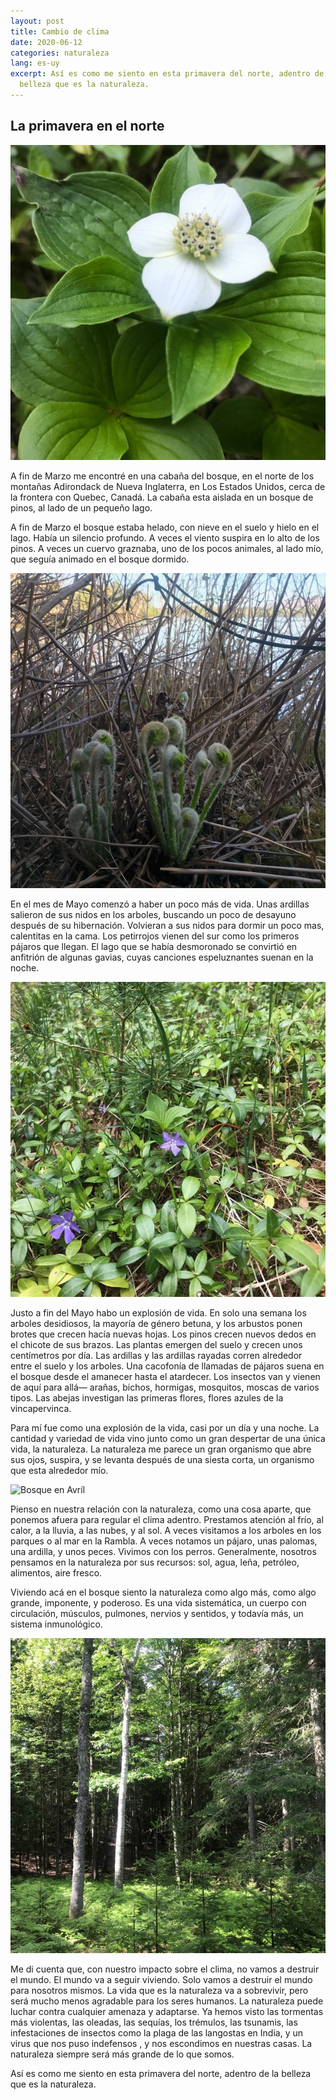 ```yaml
---
layout: post
title: Cambio de clima
date: 2020-06-12
categories: naturaleza
lang: es-uy
excerpt: Así es como me siento en esta primavera del norte, adentro de la
  belleza que es la naturaleza.
---
```


## La primavera en el norte

![Flor Blanco](/assets/images/FlorBlanco.jpeg)

A fin de Marzo me encontré en una cabaña del bosque, en el norte de los
montañas Adirondack de Nueva Inglaterra, en Los Estados Unidos, cerca de la
frontera con Quebec, Canadá. La cabaña esta aislada en un bosque de pinos, al
lado de un pequeño lago.

A fin de Marzo el bosque estaba helado, con nieve en el suelo y hielo en el
lago. Había un silencio profundo. A veces el viento suspira en lo alto de los
pinos. A veces un cuervo graznaba, uno de los pocos animales, al lado mío, que
seguía animado en el bosque dormido.

![Helechos Criando](/assets/images/HelechosCriando.jpeg)

En el mes de Mayo comenzó a haber un poco más de vida. Unas ardillas salieron
de sus nidos en los arboles, buscando un poco de desayuno después de su
hibernación. Volvieran a sus nidos para dormir un poco mas, calentitas en la
cama. Los petirrojos vienen del sur como los primeros pájaros que llegan. El
lago que se había desmoronado se convirtió en anfitrión de algunas gavias,
cuyas canciones espeluznantes suenan en la noche.

![Vincapervinca](/assets/images/Vincapervinca.jpeg)

Justo a fin del Mayo habo un explosión de vida. En solo una semana los arboles
desidiosos, la mayoría de género betuna, y los arbustos ponen brotes que crecen
hacía nuevas hojas. Los pinos crecen nuevos dedos en el chicote de sus brazos.
Las plantas emergen del suelo y crecen unos centímetros por día. Las ardillas y
las ardillas rayadas corren alrededor entre el suelo y los arboles. Una
cacofonía de llamadas de pájaros suena en el bosque desde el amanecer hasta el
atardecer. Los insectos van y vienen  de aquí para allá— arañas, bichos,
hormigas, mosquitos, moscas de varios tipos. Las abejas investigan las primeras
flores, flores azules de la vincapervinca.

Para mí fue como una explosión de la vida, casi por un día y una noche. La
cantidad y variedad de vida vino junto  como un gran despertar de una única
vida, la naturaleza. La naturaleza me parece un gran organismo que abre sus
ojos, suspira, y se levanta después de una siesta corta, un organismo que esta
alrededor mío.

![Bosque en Avríl](/assets/images/BosquePinaInvierno.jpg)

Pienso en nuestra relación con la naturaleza, como una cosa aparte, que ponemos
afuera para regular el clima adentro. Prestamos atención al frío, al calor, a
la lluvia, a las nubes, y al sol. A veces visitamos a los arboles en los
parques o al mar en la Rambla. A veces notamos un pájaro, unas palomas, una
ardilla, y unos peces. Vivimos con los perros. Generalmente, nosotros pensamos
en la naturaleza por sus recursos: sol, agua, leña, petróleo, alimentos, aire
fresco.

Viviendo acá en el bosque siento la naturaleza como algo más, como algo grande,
imponente, y poderoso. Es una vida sistemática, un cuerpo con circulación,
músculos, pulmones, nervios y sentidos, y todavía más, un sistema inmunológico.

![Bosque en Junio](/assets/images/BosqueJunio.jpeg)

Me di cuenta que, con nuestro impacto sobre el clima, no vamos a destruir el
mundo. El mundo va a seguir viviendo. Solo vamos a destruir el mundo para
nosotros mismos. La vida que es la naturaleza va a sobrevivir, pero será mucho
menos agradable para los seres humanos. La naturaleza puede luchar contra
cualquier amenaza y adaptarse. Ya hemos visto las tormentas más violentas, las
oleadas, las sequías, los trémulos, las tsunamis, las infestaciones de insectos
como la plaga de las langostas en India, y un virus que nos puso indefensos , y
nos escondimos en nuestras casas. La naturaleza siempre será más grande de lo
que somos.

Así es como me siento en esta primavera del norte, adentro de la belleza que es
la naturaleza.
